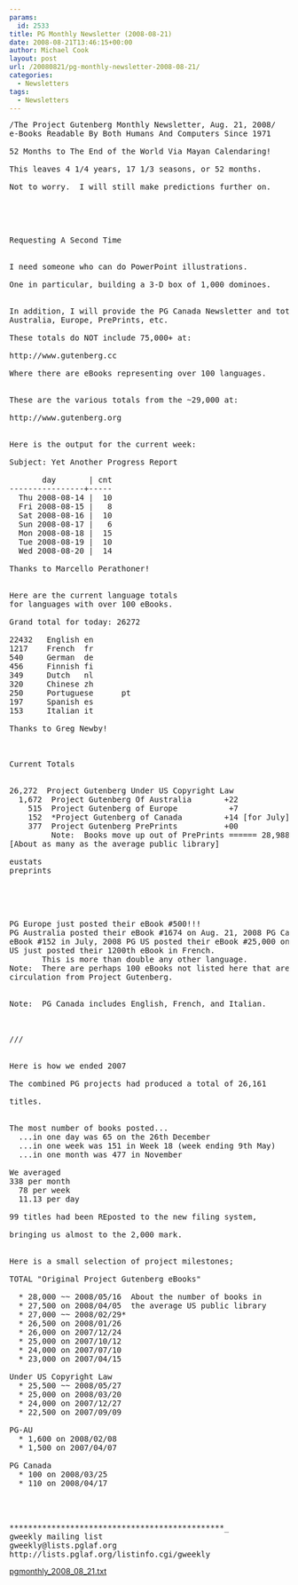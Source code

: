 ```yaml
---
params:
  id: 2533
title: PG Monthly Newsletter (2008-08-21)
date: 2008-08-21T13:46:15+00:00
author: Michael Cook
layout: post
url: /20080821/pg-monthly-newsletter-2008-08-21/
categories:
  - Newsletters
tags:
  - Newsletters
---
```

<pre>/The Project Gutenberg Monthly Newsletter, Aug. 21, 2008/
e-Books Readable By Both Humans And Computers Since 1971

52 Months to The End of the World Via Mayan Calendaring!

This leaves 4 1/4 years, 17 1/3 seasons, or 52 months.

Not to worry.  I will still make predictions further on.





Requesting A Second Time


I need someone who can do PowerPoint illustrations.

One in particular, building a 3-D box of 1,000 dominoes.


In addition, I will provide the PG Canada Newsletter and totals from PG of
Australia, Europe, PrePrints, etc.

These totals do NOT include 75,000+ at:

http://www.gutenberg.cc

Where there are eBooks representing over 100 languages.


These are the various totals from the ~29,000 at:

http://www.gutenberg.org


Here is the output for the current week:

Subject: Yet Another Progress Report

       day       | cnt
----------------+-----
  Thu 2008-08-14 |  10
  Fri 2008-08-15 |   8
  Sat 2008-08-16 |  10
  Sun 2008-08-17 |   6
  Mon 2008-08-18 |  15
  Tue 2008-08-19 |  10
  Wed 2008-08-20 |  14

Thanks to Marcello Perathoner!


Here are the current language totals
for languages with over 100 eBooks.

Grand total for today: 26272

22432   English en
1217    French  fr
540     German  de
456     Finnish fi
349     Dutch   nl
320     Chinese zh
250     Portuguese      pt
197     Spanish es
153     Italian it

Thanks to Greg Newby!



Current Totals


26,272  Project Gutenberg Under US Copyright Law
  1,672  Project Gutenberg Of Australia       +22
    515  Project Gutenberg of Europe           +7
    152  *Project Gutenberg of Canada         +14 [for July]
    377  Project Gutenberg PrePrints          +00
         Note:  Books move up out of PrePrints ====== 28,988Grand Total ///
[About as many as the average public library]

eustats
preprints





PG Europe just posted their eBook #500!!!
PG Australia posted their eBook #1674 on Aug. 21, 2008 PG Canada posted their
eBook #152 in July, 2008 PG US posted their eBook #25,000 on April 20, 2008 PG
US just posted their 1200th eBook in French.
       This is more than double any other language.
Note:  There are perhaps 100 eBooks not listed here that are already in
circulation from Project Gutenberg.


Note:  PG Canada includes English, French, and Italian.



///


Here is how we ended 2007

The combined PG projects had produced a total of 26,161

titles.


The most number of books posted...
  ...in one day was 65 on the 26th December
  ...in one week was 151 in Week 18 (week ending 9th May)
  ...in one month was 477 in November

We averaged
338 per month
  78 per week
  11.13 per day

99 titles had been REposted to the new filing system,

bringing us almost to the 2,000 mark.


Here is a small selection of project milestones;

TOTAL "Original Project Gutenberg eBooks"

  * 28,000 ~~ 2008/05/16  About the number of books in
  * 27,500 on 2008/04/05  the average US public library
  * 27,000 ~~ 2008/02/29*
  * 26,500 on 2008/01/26
  * 26,000 on 2007/12/24
  * 25,000 on 2007/10/12
  * 24,000 on 2007/07/10
  * 23,000 on 2007/04/15

Under US Copyright Law
  * 25,500 ~~ 2008/05/27
  * 25,000 on 2008/03/20
  * 24,000 on 2007/12/27
  * 22,500 on 2007/09/09

PG-AU
  * 1,600 on 2008/02/08
  * 1,500 on 2007/04/07

PG Canada
  * 100 on 2008/03/25
  * 110 on 2008/04/17




**********************************************_
gweekly mailing list
gweekly@lists.pglaf.org
http://lists.pglaf.org/listinfo.cgi/gweekly
</pre>

<a href="/nl_archives/2008/pgmonthly_2008_08_21.txt" target="_blank" rel="nofollow">pgmonthly_2008_08_21.txt</a>
